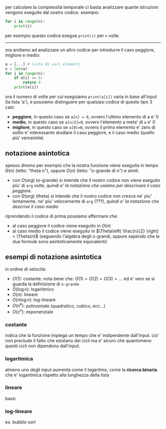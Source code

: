 per calcolare la complessità temporale ci basta analizzare quante istruzioni vengono eseguite dal nostro codice. esempio:
```python
for i in range(n):
	print(i)
```
per esempio questo codice esegue `print(i)` per `n` volte.  

---
ora andiamo ad analizzare un altro codice per introdurre il caso peggiore, migliore e medio:
```python
a = [...] # lista di vari elementi
n = len(a)
for i in range(n):
	if a[i] == 0:
		return 0
	print(a[i])
```

ora il numero di volte per cui eseguiamo `print(a[i])` varia in base all'input (la lista 'a'), e possiamo distinguere per qualsiasi codice di questo tipo 3 casi:
* **peggiore**, in questo caso se `a[n] = 0`, ovvero l'ultimo elemento di a e' $0$
* **medio**, in questo caso se `a[n/2]=0`, ovvero l'elemento a meta' di `a` e' $0$
* **migliore**, in questo caso se `a[0]=0`, ovvero il primo elemento e' zero
di solito e' interessante studiare il caso peggiore, e il caso medio (quello più' verosimile)

## notazione asintotica
spesso diremo per esempio che la nostra funzione viene eseguita in tempo $\Theta(n)$ (letto: "theta n"), oppure $O(n)$ (letto: "o-grande di n") e simili.
* con $O(arg)$ (o-grande) si intende che il nostro codice non viene eseguito più' di `arg` volte, *quindi e' la notazione che usiamo per descrivere il caso peggiore.*
* con $\Theta(arg)$ (theta) si intende che il nostro codice non cresce ne' piu' lentamente, ne' piu' velocemente di `arg` (???), *quindi e' la notazione che descrive il caso medio*

riprendendo il codice di prima possiamo affermare che:
* al caso peggiore il codice viene eseguito in $O(n)$
* al caso medio il codice viene eseguito in $\Theta\left( \frac{n}{2} \right) = \Theta(n)$ (seguendo l'algebra degli o-grandi, oppure sapendo che le due formule sono asintoticamente equivalenti)

## esempi di notazione asintotica
in ordine di velocità:
* $O(1)$: costante. nota bene che: $O(1)=O(2)=O(3)=\dots$ ed e' vero se si guarda la definizione di `o-grande`
* $O(\log n)$: logaritmico
* $O(n)$: lineare
* $O(n \log n)$: log-lineare
* $O(n^k)$: polinomiale (quadratico, cubico, ecc...)
* $O(c^n)$: esponenziale

### costante
indica che la funzione impiega un tempo che e' indipendente dall'input. cio' non preclude il fatto che esistano dei cicli ma e' sicuro che quantomeno questi cicli non dipendono dall'input.

### logaritmica
almeno uno degli input aumenta come il logaritmo, come la **ricerca binaria** che e' logaritmica rispetto alla lunghezza della lista

### lineare
basic

### log-lineare
es. bubble sort